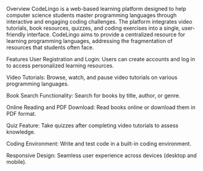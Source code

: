 Overview
CodeLingo is a web-based learning platform designed to help computer science students master programming languages through interactive and engaging coding challenges. 
The platform integrates video tutorials, book resources, quizzes, and coding exercises into a single, user-friendly interface. 
CodeLingo aims to provide a centralized resource for learning programming languages, addressing the fragmentation of resources that students often face.

Features
User Registration and Login: Users can create accounts and log in to access personalized learning resources.

Video Tutorials: Browse, watch, and pause video tutorials on various programming languages.

Book Search Functionality: Search for books by title, author, or genre.

Online Reading and PDF Download: Read books online or download them in PDF format.

Quiz Feature: Take quizzes after completing video tutorials to assess knowledge.

Coding Environment: Write and test code in a built-in coding environment.

Responsive Design: Seamless user experience across devices (desktop and mobile).
